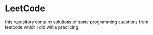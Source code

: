 # LeetCode
this repository contains solutions of some programming questions from leetcode which i did while practicing.
